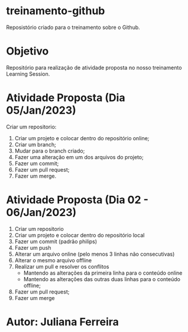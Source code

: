 # treinamento-github
Reposistório criado para o treinamento sobre o Github.

# Objetivo
Repositório para realização de atividade proposta no nosso treinamento Learning Session.

# Atividade Proposta (Dia 05/Jan/2023)
Criar um repositorio:
  1. Criar um projeto e colocar dentro do repositório online;
  2. Criar um branch;
  3. Mudar para o branch criado;
  4. Fazer uma alteração em um dos arquivos do projeto;
  5. Fazer um commit;
  6. Fazer um pull request;
  7. Fazer um merge.

# Atividade Proposta (Dia 02 - 06/Jan/2023)
1. Criar um repositorio
2. Criar um projeto e colocar dentro do repositório local
3. Fazer um commit (padrão philips)
4. Fazer um push
5. Alterar um arquivo online (pelo menos 3 linhas não consecutivas)
6. Alterar o mesmo arquivo offline
7. Realizar um pull e resolver os conflitos
    * Mantendo as alterações da primeira linha para o conteúdo online
    * Mantendo as alterações das outras duas linhas para o conteúdo offline;
9. Fazer um pull request;
10. Fazer um merge

# Autor: Juliana Ferreira
